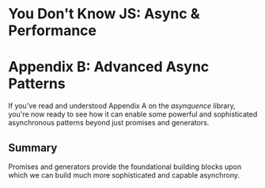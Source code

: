 # You Don't Know JS: Async & Performance
# Appendix B: Advanced Async Patterns

If you've read and understood Appendix A on the *asynquence* library, you're now ready to see how it can enable some powerful and sophisticated asynchronous patterns beyond just promises and generators.

## Summary

Promises and generators provide the foundational building blocks upon which we can build much more sophisticated and capable asynchrony.
